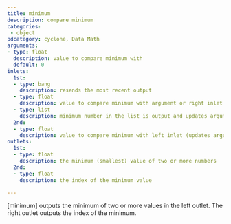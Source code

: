 ```yaml
---
title: minimum
description: compare minimum
categories:
 - object
pdcategory: cyclone, Data Math
arguments:
- type: float
  description: value to compare minimum with
  default: 0
inlets:
  1st:
  - type: bang
    description: resends the most recent output
  - type: float
    description: value to compare minimum with argument or right inlet
  - type: list
    description: minimum number in the list is output and updates argument
  2nd:
  - type: float
    description: value to compare minimum with left inlet (updates argument)
outlets:
  1st:
  - type: float
    description: the minimum (smallest) value of two or more numbers
  2nd:
  - type: float
    description: the index of the minimum value

---
```


[minimum] outputs the minimum of two or more values in the left outlet. The right outlet outputs the index of the minimum.

